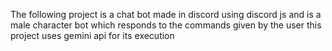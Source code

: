 The following project is a chat bot made in discord using discord js and is a male character bot which responds to the commands given by the user 
this project uses gemini api for its execution 
